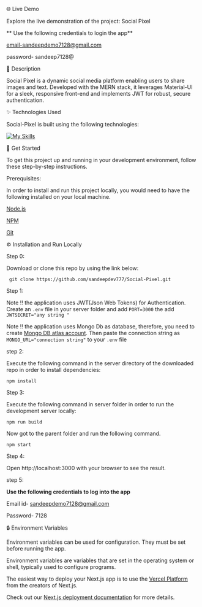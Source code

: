 🌐 Live Demo

Explore the live demonstration of the project: Social Pixel

** Use the following credentials to login the app**

email-sandeepdemo7128@gmail.com

password- sandeep7128@

📝 Description


Social Pixel is a dynamic social media platform enabling users to share images and text. Developed with the MERN stack, it leverages Material-UI for a sleek, responsive front-end and implements JWT for robust, secure authentication.

✨ Technologies Used

Social-Pixel is built using the following technologies:

[![My Skills](https://skillicons.dev/icons?i=react,express,nodejs,mongodb,materialui)](https://skillicons.dev)

🧰 Get Started

To get this project up and running in your development environment, follow these step-by-step instructions.

Prerequisites:

In order to install and run this project locally, you would need to have the following installed on your local machine.

[Node.js](https://nodejs.org/en/) 

[NPM](https://docs.npmjs.com/getting-started) 

[Git](https://git-scm.com/downloads)

⚙️ Installation and Run Locally


Step 0:

Download or clone this repo by using the link below:

``` git clone https://github.com/sandeepdev777/Social-Pixel.git```

Step 1:

Note ‼️ the application uses JWT(Json Web Tokens) for Authentication. Create an ```.env``` file in your server folder and add ```PORT=3000``` the add ```JWTSECRET="any string "```

Note ‼️ the application uses Mongo Db as database, therefore, you need to create [Mongo DB atlas account](https://www.mongodb.com/cloud/atlas/register). Then paste the connection string as ```MONGO_URL="connection string"``` to your ```.env``` file

step 2:

Execute the following command in the server directory of the downloaded repo in order to install dependencies:

```npm install```

Step 3:

Execute the following command in server folder in order to run the development server locally:

```npm run build```

Now got to the parent folder and run the following command.

```npm start```

Step 4:

Open http://localhost:3000 with your browser to see the result.

step 5:

**Use the following credentials to log into the app**

Email id- sandeepdemo7128@gmail.com

Password- 7128

🔒 Environment Variables

Environment variables can be used for configuration. They must be set before running the app.

Environment variables are variables that are set in the operating system or shell, typically used to configure programs.

The easiest way to deploy your Next.js app is to use the [Vercel Platform](https://vercel.com/new?utm_medium=default-template&filter=next.js&utm_source=create-next-app&utm_campaign=create-next-app-readme) from the creators of Next.js.

Check out our [Next.js deployment documentation](https://nextjs.org/docs/deployment) for more details.
